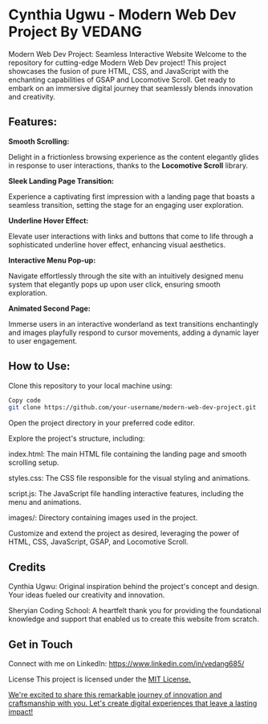 # Cynthia Ugwu - Modern Web Dev Project By VEDANG
Modern Web Dev Project: Seamless Interactive Website
Welcome to the repository for cutting-edge Modern Web Dev project! This project showcases the fusion of pure HTML, CSS, and JavaScript with the enchanting capabilities of GSAP and Locomotive Scroll. Get ready to embark on an immersive digital journey that seamlessly blends innovation and creativity.

## Features:
<B>Smooth Scrolling:</B> 

Delight in a frictionless browsing experience as the content elegantly glides in response to user interactions, thanks to the <B>Locomotive Scroll</B> library.

<B>Sleek Landing Page Transition:</B>

Experience a captivating first impression with a landing page that boasts a seamless transition, setting the stage for an engaging user exploration.

<B>Underline Hover Effect:</B> 

Elevate user interactions with links and buttons that come to life through a sophisticated underline hover effect, enhancing visual aesthetics.

<B>Interactive Menu Pop-up:</B>

Navigate effortlessly through the site with an intuitively designed menu system that elegantly pops up upon user click, ensuring smooth exploration.

<B>Animated Second Page:</B>

Immerse users in an interactive wonderland as text transitions enchantingly and images playfully respond to cursor movements, adding a dynamic layer to user engagement.

## How to Use:
Clone this repository to your local machine using:

```bash
Copy code
git clone https://github.com/your-username/modern-web-dev-project.git
```
Open the project directory in your preferred code editor.

Explore the project's structure, including:

index.html: The main HTML file containing the landing page and smooth scrolling setup.


styles.css: The CSS file responsible for the visual styling and animations.


script.js: The JavaScript file handling interactive features, including the menu and animations.


images/: Directory containing images used in the project.


Customize and extend the project as desired, leveraging the power of HTML, CSS, JavaScript, GSAP, and Locomotive Scroll.

## Credits
Cynthia Ugwu: Original inspiration behind the project's concept and design. Your ideas fueled our creativity and innovation.

Sheryian Coding School: A heartfelt thank you for providing the foundational knowledge and support that enabled us to create this website from scratch.

## Get in Touch
Connect with me on LinkedIn: <a>https://www.linkedin.com/in/vedang685/</a>

License
This project is licensed under the <U>MIT License<U>.

We're excited to share this remarkable journey of innovation and craftsmanship with you. Let's create digital experiences that leave a lasting impact!
